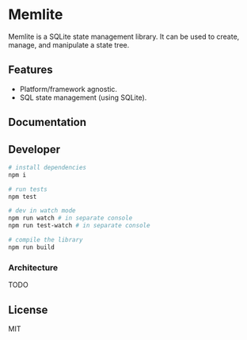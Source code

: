 # Memlite

Memlite is a SQLite state management library. It can be used to create, manage, and manipulate a state tree.

## Features

- Platform/framework agnostic.
- SQL state management (using SQLite).

## Documentation

## Developer

```bash
# install dependencies
npm i

# run tests
npm test

# dev in watch mode
npm run watch # in separate console
npm run test-watch # in separate console

# compile the library
npm run build
```

### Architecture

TODO

## License

MIT
